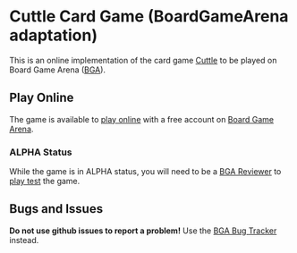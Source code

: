 # Cuttle Card Game (BoardGameArena adaptation)

This is an online implementation of the card game [Cuttle](https://en.wikipedia.org/wiki/Cuttle) to be played on Board Game Arena ([BGA](https://boardgamearena.com/)).

## Play Online
The game is available to [play online](https://boardgamearena.com/gamepanel?game=cuttle) with a free account on [Board Game Arena](https://boardgamearena.com/).

### ALPHA Status
While the game is in ALPHA status, you will need to be a [BGA Reviewer](https://boardgamearena.com/reviewer) to [play test](https://boardgamearena.com/reviewer?game=cuttle) the game.

## Bugs and Issues
**Do not use github issues to report a problem!** Use the [BGA Bug Tracker](https://boardgamearena.com/bugs?game=2256) instead.